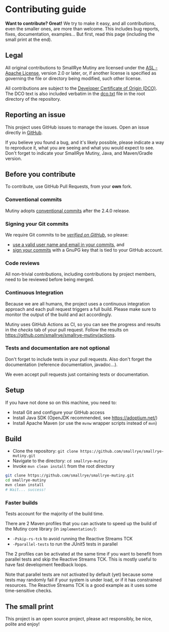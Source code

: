 # Contributing guide

**Want to contribute? Great!** 
We try to make it easy, and all contributions, even the smaller ones, are more than welcome.
This includes bug reports, fixes, documentation, examples... 
But first, read this page (including the small print at the end).

## Legal

All original contributions to SmallRye Mutiny are licensed under the
[ASL - Apache License](https://www.apache.org/licenses/LICENSE-2.0),
version 2.0 or later, or, if another license is specified as governing the file or directory being
modified, such other license.

All contributions are subject to the [Developer Certificate of Origin (DCO)](https://developercertificate.org/).
The DCO text is also included verbatim in the [dco.txt](dco.txt) file in the root directory of the repository.

## Reporting an issue

This project uses GitHub issues to manage the issues. 
Open an issue directly in [GitHub](https://github.com/smallrye/smallrye-mutiny/issues).

If you believe you found a bug, and it's likely possible, please indicate a way to reproduce it, what you are seeing and what you would expect to see.
Don't forget to indicate your SmallRye Mutiny, Java, and Maven/Gradle version. 

## Before you contribute

To contribute, use GitHub Pull Requests, from your **own** fork.

### Conventional commits

Mutiny adopts [conventional commits](https://www.conventionalcommits.org/en/v1.0.0/) after the 2.4.0 release.

### Signing your Git commits

We require Git commits to be *[verified on GitHub](https://docs.github.com/en/authentication/managing-commit-signature-verification/about-commit-signature-verification)*, so please:
- [use a valid user name and email in your commits](https://docs.github.com/en/account-and-profile/setting-up-and-managing-your-github-user-account/managing-email-preferences/setting-your-commit-email-address), and
- [sign your commits](https://docs.github.com/en/authentication/managing-commit-signature-verification/signing-commits) with a GnuPG key that is tied to your GitHub account. 

### Code reviews

All non-trivial contributions, including contributions by project members, need to be reviewed before being merged.

### Continuous Integration

Because we are all humans, the project uses a continuous integration approach and each pull request triggers a full build.
Please make sure to monitor the output of the build and act accordingly.

Mutiny uses GitHub Actions as CI, so you can see the progress and results in the _checks_ tab of your pull request.
Follow the results on https://github.com/smallrye/smallrye-mutiny/actions.

### Tests and documentation are not optional

Don't forget to include tests in your pull requests. 
Also don't forget the documentation (reference documentation, javadoc...).

We even accept pull requests just containing tests or documentation.

## Setup

If you have not done so on this machine, you need to:
 
* Install Git and configure your GitHub access
* Install Java SDK (OpenJDK recommended, see https://adoptium.net/)
* Install Apache Maven (or use the `mvnw` wrapper scripts instead of `mvn`)

## Build

* Clone the repository: `git clone https://github.com/smallrye/smallrye-mutiny.git`
* Navigate to the directory: `cd smallrye-mutiny`
* Invoke `mvn clean install` from the root directory

```bash
git clone https://github.com/smallrye/smallrye-mutiny.git
cd smallrye-mutiny
mvn clean install
# Wait... success!
```

### Faster builds

Tests account for the majority of the build time.

There are 2 Maven profiles that you can activate to speed up the build of the Mutiny core library (in `implementation/`):

- `-Pskip-rs-tck` to avoid running the Reactive Streams TCK
- `-Pparallel-tests` to run the JUnit5 tests in parallel

The 2 profiles can be activated at the same time if you want to benefit from parallel tests and skip the Reactive Streams TCK.
This is mostly useful to have fast development feedback loops.

Note that parallel tests are not activated by default (yet) because some tests may randomly fail if your system is under load, or if it has constrained resources.
The Reactive Streams TCK is a good example as it uses some time-sensitive checks.

## The small print

This project is an open source project, please act responsibly, be nice, polite and enjoy!
